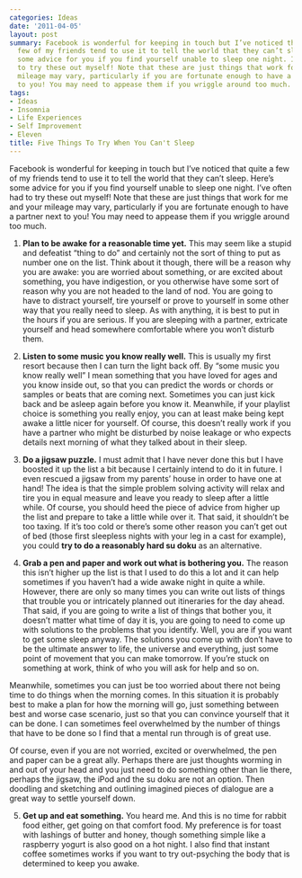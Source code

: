 ```yaml
---
categories: Ideas
date: '2011-04-05'
layout: post
summary: Facebook is wonderful for keeping in touch but I’ve noticed that quite a
  few of my friends tend to use it to tell the world that they can’t sleep. Here’s
  some advice for you if you find yourself unable to sleep one night. I’ve often had
  to try these out myself! Note that these are just things that work for me and your
  mileage may vary, particularly if you are fortunate enough to have a partner next
  to you! You may need to appease them if you wriggle around too much.
tags:
- Ideas
- Insomnia
- Life Experiences
- Self Improvement
- Eleven
title: Five Things To Try When You Can't Sleep
---
```


Facebook is wonderful for keeping in touch but I’ve noticed that quite a few of my friends tend to use it to tell the world that they can’t sleep. Here’s some advice for you if you find yourself unable to sleep one night. I’ve often had to try these out myself! Note that these are just things that work for me and your mileage may vary, particularly if you are fortunate enough to have a partner next to you! You may need to appease them if you wriggle around too much.

1. **Plan to be awake for a reasonable time yet.** This may seem like a stupid and defeatist “thing to do” and certainly not the sort of thing to put as number one on the list. Think about it though, there will be a reason why you are awake: you are worried about something, or are excited about something, you have indigestion, or you otherwise have some sort of reason why you are not headed to the land of nod. You are going to have to distract yourself, tire yourself or prove to yourself in some other way that you really need to sleep. As with anything, it is best to put in the hours if you are serious. If you are sleeping with a partner, extricate yourself and head somewhere comfortable where you won’t disturb them.

2. **Listen to some music you know really well.** This is usually my first resort because then I can turn the light back off. By “some music you know really well” I mean something that you have loved for ages and you know inside out, so that you can predict the words or chords or samples or beats that are coming next. Sometimes you can just kick back and be asleep again before you know it. Meanwhile, if your playlist choice is something you really enjoy, you can at least make being kept awake a little nicer for yourself. Of course, this doesn’t really work if you have a partner who might be disturbed by noise leakage or who expects details next morning of what they talked about in their sleep.

3. **Do a jigsaw puzzle.** I must admit that I have never done this but I have boosted it up the list a bit because I certainly intend to do it in future. I even rescued a jigsaw from my parents’ house in order to have one at hand! The idea is that the simple problem solving activity will relax and tire you in equal measure and leave you ready to sleep after a little while. Of course, you should heed the piece of advice from higher up the list and prepare to take a little while over it. That said, it shouldn’t be too taxing. If it’s too cold or there’s some other reason you can’t get out of bed (those first sleepless nights with your leg in a cast for example), you could **try to do a reasonably hard su doku** as an alternative.

4. **Grab a pen and paper and work out what is bothering you.** The reason this isn’t higher up the list is that I used to do this a lot and it can help sometimes if you haven’t had a wide awake night in quite a while. However, there are only so many times you can write out lists of things that trouble you or intricately planned out itineraries for the day ahead. That said, if you are going to write a list of things that bother you, it doesn’t matter what time of day it is, you are going to need to come up with solutions to the problems that you identify. Well, you are if you want to get some sleep anyway. The solutions you come up with don’t have to be the ultimate answer to life, the universe and everything, just some point of movement that you can make tomorrow. If you’re stuck on something at work, think of who you will ask for help and so on.

Meanwhile, sometimes you can just be too worried about there not being time to do things when the morning comes. In this situation it is probably best to make a plan for how the morning will go, just something between best and worse case scenario, just so that you can convince yourself that it can be done. I can sometimes feel overwhelmed by the number of things that have to be done so I find that a mental run through is of great use.

Of course, even if you are not worried, excited or overwhelmed, the pen and paper can be a great ally. Perhaps there are just thoughts worming in and out of your head and you just need to do something other than lie there, perhaps the jigsaw, the iPod and the su doku are not an option. Then doodling and sketching and outlining imagined pieces of dialogue are a great way to settle yourself down.

5. **Get up and eat something.** You heard me. And this is no time for rabbit food either, get going on that comfort food. My preference is for toast with lashings of butter and honey, though something simple like a raspberry yogurt is also good on a hot night. I also find that instant coffee sometimes works if you want to try out-psyching the body that is determined to keep you awake.